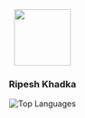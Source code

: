 <div id="header" align="center">
  <img src="https://media.giphy.com/media/M9gbBd9nbDrOTu1Mqx/giphy.gif" width="100"/>
  <h3>Ripesh Khadka</h3>
  <img src="https://khadka-ripesh-8i8k.vercel.app/api/top-langs/?username=khadkaripesh&layout=compact&hide=java,html" alt="Top Languages">
</div>

